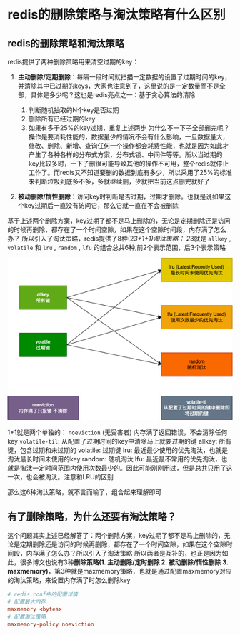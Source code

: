 # redis的删除策略与淘汰策略有什么区别

## redis的删除策略和淘汰策略
redis提供了两种删除策略用来清空过期的key：

1. **主动删除/定期删除**：每隔一段时间就扫描一定数据的设置了过期时间的key，并清除其中已过期的keys，大家也注意到了，这里说的是一定数量而不是全部，具体是多少呢？这也是redis亮点之一：基于贪心算法的清除
    1. 判断随机抽取的N个key是否过期
    2. 删除所有已经过期的key
    3. 如果有多于25%的key过期，重复上述两步 为什么不一下子全部删完呢？操作是要消耗性能的，数据量少的情况不会有什么影响，一旦数据量大，修改、删除、新增、查询任何一个操作都会耗费性能，也就是因为如此才产生了各种各样的分布式方案、分布式锁、中间件等等。所以当过期的key比较多时，一下子删很可能导致其他的操作不可用，整个redis就停止工作了。而redis又不知道要删的数据到底有多少，所以采用了25%的标准来判断垃圾到底多不多，多就继续删，少就把当前这点删完就好了

2. **被动删除/惰性删除**：访问key时判断是否过期，过期才删除。也就是说如果这个key过期后一直没有访问它，那么它就一直在不会被删除

基于上述两个删除方案，key过期了都不是马上删除的，无论是定期删除还是访问的时候再删除，都存在了一个时间空隙，如果在这个空隙时间段，内存满了怎么办？
所以引入了淘汰策略，redis提供了8种(2*3+1+1)淘汰策略：
2*3就是 `allkey` , `volatile` 和 `lru` , `random` , `lfu` 的组合总共6种,前2个表示范围，后3个表示策略

![19.png](img/19.png)

1+1就是两个单独的： 
`noeviction` (无受害者) 内存满了返回错误，不会清除任何key 
`volatile-til`: 从配置了过期时间的key中清除马上就要过期的键 
allkey: 所有键，包含过期和未过期的 
volatile: 过期键 
lru: 最近最少使用的优先淘汰，也就是淘汰最长时间未使用的key 
random: 随机淘汰
lfu: 最近最不常用的优先淘汰，也就是淘汰一定时间范围内使用次数最少的。因此可能刚刚用过，但是总共只用了这一次，也会被淘汰。注意和LRU的区别

那么这6种淘汰策略，就不言而喻了，组合起来理解即可

## 有了删除策略，为什么还要有淘汰策略？

这个问题其实上述已经解答了：两个删除方案，key过期了都不是马上删除的，无论是定期删除还是访问的时候再删除，都存在了一个时间空隙，如果在这个空隙时间段，内存满了怎么办？所以引入了淘汰策略 所以两者是互补的，也正是因为如此，很多博文也说有3种**删除策略(1. 主动删除/定时删除 2. 被动删除/惰性删除 3. maxmemory)**，第3种就是maxmemory策略，也就是通过配置maxmemory对应的淘汰策略，来设置内存满了时怎么删除key

```conf
# redis.conf中的配置详情
# 配置最大内存
maxmemory <bytes> 
# 配置淘汰策略
maxmemory-policy noeviction
```